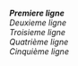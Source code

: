 ***Premiere ligne*** <br>
*Deuxieme ligne* <br>
*Troisieme ligne* <br>
*Quatrième ligne* <br>
*Cinquième ligne* <br>

